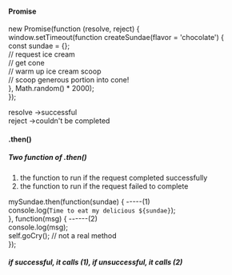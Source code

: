 #### Promise
new Promise(function (resolve, reject) {<br>
    window.setTimeout(function createSundae(flavor = 'chocolate') {<br>
        const sundae = {};<br>
        // request ice cream <br>
        // get cone <br>
        // warm up ice cream scoop <br>
        // scoop generous portion into cone! <br>
    }, Math.random() * 2000); <br>
}); <br>

resolve ->successful <br>
reject  ->couldn't be completed

#### .then()
##### Two function of .then()
1. the function to run if the request completed successfully <br>
2. the function to run if the request failed to complete <br>

mySundae.then(function(sundae) { -----(1)<br>
    console.log(`Time to eat my delicious ${sundae}`); <br>
}, function(msg) {    ------(2) <br>
    console.log(msg); <br>
    self.goCry(); // not a real method <br>
}); <br>
##### if successful, it calls (1), if unsuccessful, it calls (2) 
